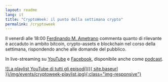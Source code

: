 ```yaml
---
layout: readme
lang: it
title: "CryptoWeek: il punto della settimana crypto"
permalink: /cryptoweek
---
```


Il venerdì alle 18:00
[Ferdinando M. Ametrano](https://www.ametrano.net)
commenta quanto di rilevante è accaduto
in ambito
bitcoin, crypto-assets e blockchain
nel corso della settimana,
rispondendo anche alle domande del pubblico.

In live-streaming su
[YouTube](https://www.youtube.com/playlist?list=PLTLa2tRY91LI9MN6-_ai0J6jTRcY8znDc)
e
[Facebook](https://www.facebook.com/DigitalGoldInstitute/events),
disponibile anche come [podcast](https://podcast.dgi.io/).

[![La playlist YouTube di tutti gli episodi]({{ site.baseurl }}/img/events/cryptoweek-playlist.jpg){:class="img-responsive"}](https://youtube.com/playlist?list=PLTLa2tRY91LI9MN6-_ai0J6jTRcY8znDc)

<div id='buzzsprout-large-player-1686991'></div><script type='text/javascript' charset='utf-8' src='https://www.buzzsprout.com/1686991.js?container_id=buzzsprout-large-player-1686991&player=large'></script>